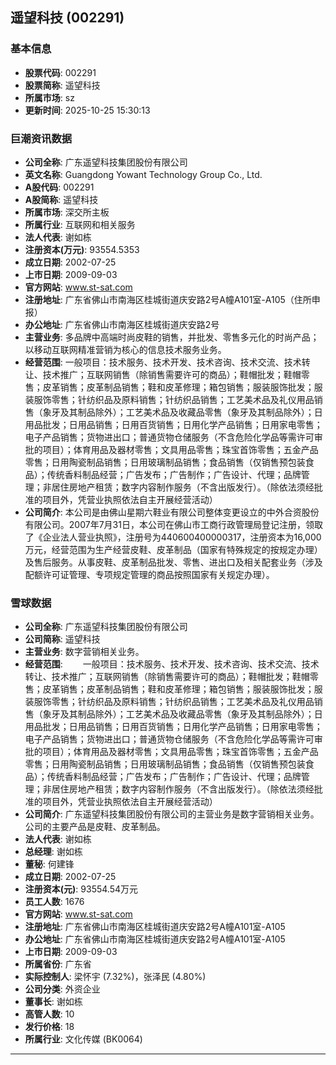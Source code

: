 ## 遥望科技 (002291)

### 基本信息

- **股票代码**: 002291
- **股票简称**: 遥望科技
- **所属市场**: sz
- **更新时间**: 2025-10-25 15:30:13

### 巨潮资讯数据

- **公司全称**: 广东遥望科技集团股份有限公司
- **英文名称**: Guangdong Yowant Technology Group Co., Ltd.
- **A股代码**: 002291
- **A股简称**: 遥望科技
- **所属市场**: 深交所主板
- **所属行业**: 互联网和相关服务
- **法人代表**: 谢如栋
- **注册资本(万元)**: 93554.5353
- **成立日期**: 2002-07-25
- **上市日期**: 2009-09-03
- **官方网站**: www.st-sat.com
- **注册地址**: 广东省佛山市南海区桂城街道庆安路2号A幢A101室-A105（住所申报）
- **办公地址**: 广东省佛山市南海区桂城街道庆安路2号
- **主营业务**: 多品牌中高端时尚皮鞋的销售，并批发、零售多元化的时尚产品；以移动互联网精准营销为核心的信息技术服务业务。
- **经营范围**: 一般项目：技术服务、技术开发、技术咨询、技术交流、技术转让、技术推广；互联网销售（除销售需要许可的商品）；鞋帽批发；鞋帽零售；皮革销售；皮革制品销售；鞋和皮革修理；箱包销售；服装服饰批发；服装服饰零售；针纺织品及原料销售；针纺织品销售；工艺美术品及礼仪用品销售（象牙及其制品除外）；工艺美术品及收藏品零售（象牙及其制品除外）；日用品批发；日用品销售；日用百货销售；日用化学产品销售；日用家电零售；电子产品销售；货物进出口；普通货物仓储服务（不含危险化学品等需许可审批的项目）；体育用品及器材零售；文具用品零售；珠宝首饰零售；五金产品零售；日用陶瓷制品销售；日用玻璃制品销售；食品销售（仅销售预包装食品）；传统香料制品经营；广告发布；广告制作；广告设计、代理；品牌管理；非居住房地产租赁；数字内容制作服务（不含出版发行）。（除依法须经批准的项目外，凭营业执照依法自主开展经营活动）
- **公司简介**: 本公司是由佛山星期六鞋业有限公司整体变更设立的中外合资股份有限公司。2007年7月31日，本公司在佛山市工商行政管理局登记注册，领取了《企业法人营业执照》，注册号为440600400000317，注册资本为16,000万元，经营范围为生产经营皮鞋、皮革制品（国家有特殊规定的按规定办理）及售后服务。从事皮鞋、皮革制品批发、零售、进出口及相关配套业务（涉及配额许可证管理、专项规定管理的商品按照国家有关规定办理）。

### 雪球数据

- **公司全称**: 广东遥望科技集团股份有限公司
- **公司简称**: 遥望科技
- **主营业务**: 数字营销相关业务。
- **经营范围**: 　　一般项目：技术服务、技术开发、技术咨询、技术交流、技术转让、技术推广；互联网销售（除销售需要许可的商品）；鞋帽批发；鞋帽零售；皮革销售；皮革制品销售；鞋和皮革修理；箱包销售；服装服饰批发；服装服饰零售；针纺织品及原料销售；针纺织品销售；工艺美术品及礼仪用品销售（象牙及其制品除外）；工艺美术品及收藏品零售（象牙及其制品除外）；日用品批发；日用品销售；日用百货销售；日用化学产品销售；日用家电零售；电子产品销售；货物进出口；普通货物仓储服务（不含危险化学品等需许可审批的项目）；体育用品及器材零售；文具用品零售；珠宝首饰零售；五金产品零售；日用陶瓷制品销售；日用玻璃制品销售；食品销售（仅销售预包装食品）；传统香料制品经营；广告发布；广告制作；广告设计、代理；品牌管理；非居住房地产租赁；数字内容制作服务（不含出版发行）。（除依法须经批准的项目外，凭营业执照依法自主开展经营活动）
- **公司简介**: 广东遥望科技集团股份有限公司的主营业务是数字营销相关业务。公司的主要产品是皮鞋、皮革制品。
- **法人代表**: 谢如栋
- **总经理**: 谢如栋
- **董秘**: 何建锋
- **成立日期**: 2002-07-25
- **注册资本(元)**: 93554.54万元
- **员工人数**: 1676
- **官方网站**: www.st-sat.com
- **注册地址**: 广东省佛山市南海区桂城街道庆安路2号A幢A101室-A105
- **办公地址**: 广东省佛山市南海区桂城街道庆安路2号A幢A101室-A105
- **上市日期**: 2009-09-03
- **所属省份**: 广东省
- **实际控制人**: 梁怀宇 (7.32%)，张泽民 (4.80%)
- **公司分类**: 外资企业
- **董事长**: 谢如栋
- **高管人数**: 10
- **发行价格**: 18
- **所属行业**: 文化传媒 (BK0064)

---